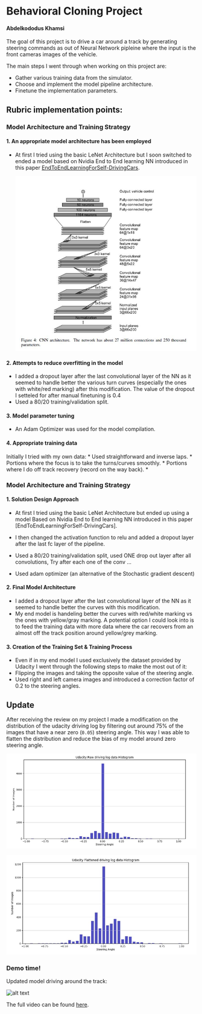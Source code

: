 # **Behavioral Cloning Project** 
#### Abdelkododus Khamsi


[image1]: ./writeup_images/nvidia_nn.jpg "Nvidia End to End Learning NN"
[image2]: ./writeup_images/rawHistogram.jpg "Udacity raw driving log"
[image3]: ./writeup_images/flattenedHistogram.jpg "Udacity flattened driving log"

[gif1]: ./writeup_images/driveAroundTheTrack.gif "Final model driving around the track"

The goal of this project is to drive a car around a track by generating steering commands as out of Neural Network pipleine where the input is the front cameras images of the vehicle.

The main steps I went through when working on this project are:
* Gather various training data from the simulator.
* Choose and implement the model pipeline architecture.
* Finetune the implementation parameters.

## Rubric implementation points:

### Model Architecture and Training Strategy

#### 1. An appropriate model architecture has been employed

* At first I tried using the basic LeNet Architecture but I soon switched to ended a model based on Nvidia End to End learning NN introduced in this paper [EndToEndLearningForSelf-DrivingCars](EndToEndLearningForSelf-DrivingCars.pdf).

  ![alt text][image1]

#### 2. Attempts to reduce overfitting in the model
* I added a dropout layer after the last convolutional layer of the NN as it seemed to handle better the various turn curves (especially the ones with white/red marking) after this modification. The value of the dropout I setteled for after manual finetuning is 0.4
* Used a 80/20 training/validation split.
#### 3. Model parameter tuning
* An Adam Optimizer was used for the model compilation.
#### 4. Appropriate training data

Initially I tried with my own data:
    * Used straightforward and inverse laps.
    * Portions where the focus is to take the turns/curves smoothly.
    * Portions where I do off track recovery (record on the way back).
    * 
### Model Architecture and Training Strategy

#### 1. Solution Design Approach

* At first I tried using the basic LeNet Architecture but ended up using a model Based on Nvidia End to End learning NN introduced in this paper [EndToEndLearningForSelf-DrivingCars].

* I then changed the activation function to relu and added a dropout layer after the last fc layer of the pipeline.

* Used a 80/20 training/validation split, used ONE drop out layer after all convolutions, Try after each one of the conv ...
* Used adam optimizer (an alternative of the Stochastic gradient descent)
#### 2. Final Model Architecture
* I added a dropout layer after the last convolutional layer of the NN as it seemed to handle better the curves with this modification.
* My end model is handeling better the curves with red/white marking vs the ones with yellow/gray marking. A potential option I could look into is to feed the training data with more data where the car recovers from an almost off the track position around yellow/grey marking.

#### 3. Creation of the Training Set & Training Process

* Even if in my end model I used exclusively the dataset provided by Udacity I went through the following steps to make the most out of it:
* Flipping the images and taking the opposite value of the steering angle.
* Used right and left camera images and introduced a correction factor of 0.2 to the steering angles.


## Update

After receiving the review on my project I made a modification on the distribution of the udacity driving log by filtering out around 75% of the images that have a near zero (`0.05`) steering angle. This way I was able to flatten the distribution and reduce the bias of my model around zero steering angle.

  ![alt text][image2]

  ![alt text][image3]
  
### Demo time!

Updated model driving around the track:

  ![alt text][gif1]

The full video can be found [here](2laps20mphAccelerated3.mp4).
